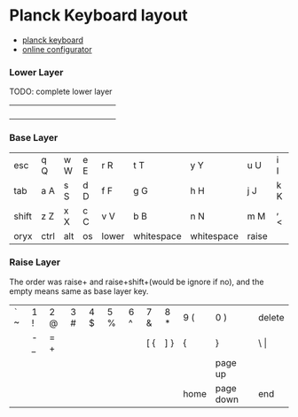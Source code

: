 # Planck Keyboard layout

- [planck keyboard](https://ergodox-ez.com/pages/planck)
- [online configurator](https://configure.ergodox-ez.com/planck-ez/layouts/Xqbmy/latest/0)

### Lower Layer

TODO: complete lower layer

|     |     |     |     |     |     |     |     |     |     |     |     |
| --- | --- | --- | --- | --- | --- | --- | --- | --- | --- | --- | --- |
|     |     |     |     |     |     |     |     |     |     |     |     |
|     |     |     |     |     |     |     |     |     |     |     |     |
|     |     |     |     |     |     |     |     |     |     |     |     |
|     |     |     |     |     |     |     |     |     |     |     |     |

### Base Layer

|       |      |     |     |       |            |            |       |     |      |      |           |
| ----- | ---- | --- | --- | ----- | ---------- | ---------- | ----- | --- | ---- | ---- | --------- |
| esc   | q Q  | w W | e E | r R   | t T        | y Y        | u U   | i I | o O  | p P  | backspace |
| tab   | a A  | s S | d D | f F   | g G        | h H        | j J   | k K | l L  | ; :  | ' "       |
| shift | z Z  | x X | c C | v V   | b B        | n N        | m M   | , < | . >  | up   | enter     |
| oryx  | ctrl | alt | os  | lower | whitespace | whitespace | raise |     | left | down | right     |

### Raise Layer

The order was raise+<key> and raise+shift+<key>(would be ignore if no), and the empty means same as base layer key.

|       |     |     |     |     |     |     |      |     |      |           |        |
| ----- | --- | --- | --- | --- | --- | --- | ---- | --- | ---- | --------- | ------ |
| <code>`</code> ~ | 1 ! | 2 @ | 3 # | 4 $ | 5 % | 6 ^ | 7 &  | 8 * | 9 (  | 0 )       | delete |
|       | - _ | = + |     |     |     |     | [  { | ] } | {    | }         | \ &#124;  |
|       |     |     |     |     |     |     |      |     |      | page up   |        |
|       |     |     |     |     |     |     |      |     | home | page down | end    |
